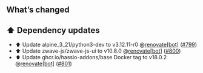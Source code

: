 ## What’s changed

## ⬆️ Dependency updates

- ⬆️ Update alpine_3_21/python3-dev to v3.12.11-r0 @[renovate[bot]](https://github.com/apps/renovate) ([#799](https://github.com/hassio-addons/addon-zwave-js-ui/pull/799))
- ⬆️ Update zwave-js/zwave-js-ui to v10.8.0 @[renovate[bot]](https://github.com/apps/renovate) ([#800](https://github.com/hassio-addons/addon-zwave-js-ui/pull/800))
- ⬆️ Update ghcr.io/hassio-addons/base Docker tag to v18.0.2 @[renovate[bot]](https://github.com/apps/renovate) ([#801](https://github.com/hassio-addons/addon-zwave-js-ui/pull/801))
